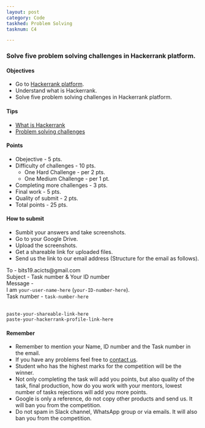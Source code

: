 ```yaml
---
layout: post
category: Code
taskhed: Problem Solving
tasknum: C4

---
```

### Solve five problem solving challenges in Hackerrank platform.


#### **Objectives**

- Go to [Hackerrank platform](https://www.hackerrank.com/dashboard).
- Understand what is Hackerrank.
- Solve five problem solving challenges in Hackerrank platform.

#### **Tips**

- [What is Hackerrank](https://www.youtube.com/watch?v=0UqtoGENX8M)
- [Problem solving challenges](https://www.hackerrank.com/domains/data-structures?filters%5Bstatus%5D%5B%5D=unsolved&badge_type=problem-solving)

#### **Points**

- Obejective - 5 pts.
- Difficulty of challenges - 10 pts.
    - One Hard Challenge - per 2 pts.
    - One Medium Challenge - per 1 pt.
- Completing more challenges - 3 pts.
- Final work - 5 pts.
- Quality of submit - 2 pts.
- <div class="total">Total points - 25 pts.</div>

#### **How to submit**

- Sumbit your answers and take screenshots.
- Go to your Google Drive.
- Upload the screenshots.
- Get a shareable link for uploaded files.
- Send us the link to our email address (Structure for the email as follows).

<div class="highlightcode">
To - bits19.acicts@gmail.com
<br/>
Subject - Task number & Your ID number
<br/>
Message -
<br/>
I am <code>your-user-name-here</code> (<code>your-ID-number-here</code>).
<br/>
Task number - <code>task-number-here</code>
<br/><br/>

<code>paste-your-shareable-link-here</code><br/>
<code>paste-your-hackerrank-profile-link-here</code>
<br/>
</div>

#### **Remember**
- Remember to mention your Name, ID number and the Task number in the email.
- If you have any problems feel free to <a href="../contact.html" target="_blank">contact us</a>.
- Student who has the highest marks for the competition will be the winner.
- Not only completing the task will add you points, but also quality of the task, final production, how do you work with your mentors, lowest number of tasks rejections will add you more points.
- Google is only a reference, do not copy other products and send us. It will ban you from the competition.
- Do not spam in Slack channel, WhatsApp group or via emails. It will also ban you from the competition.
